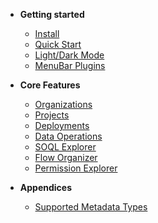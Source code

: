 -   **Getting started**

    -   [Install](/pages/gettingStarted/install.md)
    -   [Quick Start](/pages/gettingStarted/quickStart.md)
    -   [Light/Dark Mode](/pages/gettingStarted/lightDarkMode.md)
    -   [MenuBar Plugins](/pages/gettingStarted/menubarPlugins.md)

-   **Core Features**

    -   [Organizations](/pages/coreFeatures/organizations.md)
    -   [Projects](/pages/coreFeatures/projects.md)
    -   [Deployments](/pages/coreFeatures/deployments.md)
    -   [Data Operations](/pages/coreFeatures/dataOperations.md)
    -   [SOQL Explorer](/pages/coreFeatures/soqlExplorer.md)
    -   [Flow Organizer](/pages/coreFeatures/flowOrganizer.md)
    -   [Permission Explorer](/pages/coreFeatures/permissionExplorer.md)

-   **Appendices**
    -   [Supported Metadata Types](/pages/appendices/supportedMetadataTypes.md)
